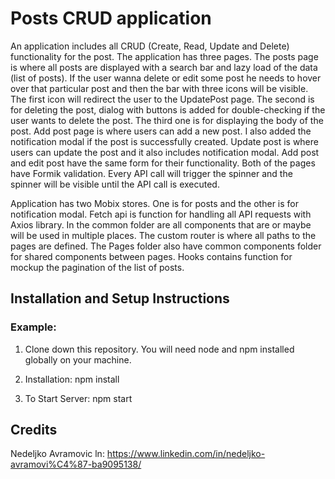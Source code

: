 # Posts CRUD application

An application includes all CRUD (Create, Read, Update and Delete) functionality for the post. The application has three pages. The posts page is where all posts are displayed with a search bar and lazy load of the data (list of posts). If the user wanna delete or edit some post he needs to hover over that particular post and then the bar with three icons will be visible. The first icon will redirect the user to the UpdatePost page. The second is for deleting the post, dialog with buttons is added for double-checking if the user wants to delete the post. The third one is for displaying the body of the post. Add post page is where users can add a new post. I also added the notification modal if the post is successfully created. Update post is where users can update the post and it also includes notification modal. Add post and edit post have the same form for their functionality. Both of the pages have Formik validation. Every API call will trigger the spinner and the spinner will be visible until the API call is executed.

Application has two Mobix stores. One is for posts and the other is for notification modal. Fetch api is function for handling all API requests with Axios library. In the common folder are all components that are or maybe will be used in multiple places. The custom router is where all paths to the pages are defined. The Pages folder also have common components folder for shared components between pages. Hooks contains function for mockup the pagination of the list of posts.

## Installation and Setup Instructions

### Example:

1. Clone down this repository. You will need node and npm installed globally on your machine.

2. Installation:
   npm install

3. To Start Server:
   npm start

## Credits

Nedeljko Avramovic
ln: https://www.linkedin.com/in/nedeljko-avramovi%C4%87-ba9095138/
